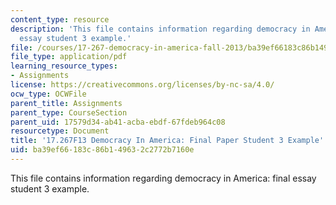 ```yaml
---
content_type: resource
description: 'This file contains information regarding democracy in America: final
  essay student 3 example.'
file: /courses/17-267-democracy-in-america-fall-2013/ba39ef66183c86b149632c2772b7160e_MIT17_267F13_Stu3Final.pdf
file_type: application/pdf
learning_resource_types:
- Assignments
license: https://creativecommons.org/licenses/by-nc-sa/4.0/
ocw_type: OCWFile
parent_title: Assignments
parent_type: CourseSection
parent_uid: 17579d34-ab41-acba-ebdf-67fdeb964c08
resourcetype: Document
title: '17.267F13 Democracy In America: Final Paper Student 3 Example'
uid: ba39ef66-183c-86b1-4963-2c2772b7160e
---
```

This file contains information regarding democracy in America: final essay student 3 example.